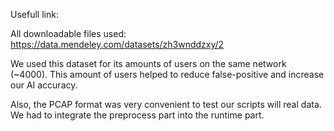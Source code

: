 Usefull link:

All downloadable files used:
https://data.mendeley.com/datasets/zh3wnddzxy/2

We used this dataset for its amounts of users on the same network (~4000).
This amount of users helped to reduce false-positive and increase our AI accuracy.

Also, the PCAP format was very convenient to test our scripts will real data.
We had to integrate the preprocess part into the runtime part.
